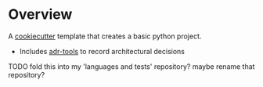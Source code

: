# Overview

A [cookiecutter](https://github.com/cookiecutter/cookiecutter) template that creates a basic python project.
- Includes [adr-tools](https://github.com/npryce/adr-tools) to record architectural decisions


TODO fold this into my 'languages and tests' repository? maybe rename that repository?
